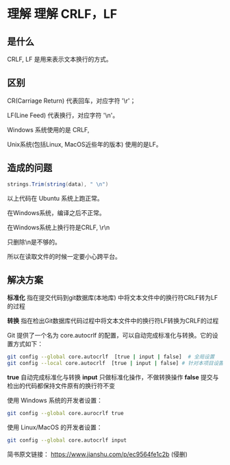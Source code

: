 # 理解 理解 CRLF，LF

## 是什么

CRLF, LF 是用来表示文本换行的方式。

## 区别

CR(Carriage Return) 代表回车，对应字符 '\r'；

LF(Line Feed) 代表换行，对应字符 '\n'。

Windows 系统使用的是 CRLF, 

Unix系统(包括Linux, MacOS近些年的版本) 使用的是LF。


## 造成的问题

```java
strings.Trim(string(data), " \n")
```
以上代码在 Ubuntu 系统上跑正常。

在Windows系统，编译之后不正常。

在Windows系统上换行符是CRLF, \r\n

只删除\n是不够的。

所以在读取文件的时候一定要小心跨平台。

## 解决方案

__标准化__ 指在提交代码到git数据库(本地库) 中将文本文件中的换行符CRLF转为LF的过程

__转换__ 指在检出Git数据库代码过程中将文本文件中的换行符LF转换为CRLF的过程


Git 提供了一个名为 core.autocrlf 的配置，可以自动完成标准化与转换。它的设置方式如下：

```bash
git config --global core.autocrlf  [true | input | false]  # 全局设置
git config --local core.autocrlf  [true | input | false] # 针对本项目设置
```

__true__ 自动完成标准化与转换
__input__ 只做标准化操作，不做转换操作
__false__ 提交与检出的代码都保持文件原有的换行符不变


使用 Windows 系统的开发者设置：

```bash
git config --global core.aurocrlf true
```

使用 Linux/MacOS 的开发者设置：

```bash
git config --global core.autocrlf input
```



简书原文链接： https://www.jianshu.com/p/ec9564fe1c2b (侵删)


